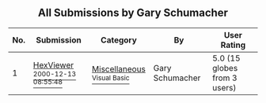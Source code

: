 ﻿<div align="center">

## All Submissions by Gary Schumacher

</div>

No.  | Submission | Category | By   | User Rating
---- | ---------- | -------- | ---- | -----------
1 | [HexViewer<br /><sup>2000-12-13 08:55:48</sup>](https://github.com/Planet-Source-Code/gary-schumacher-hexviewer__1-13432) | [Miscellaneous<br /><sup>Visual Basic</sup>](../ByCategory/miscellaneous__1-1.md) | Gary Schumacher | 5.0 (15 globes from 3 users)
